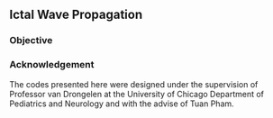 ## Ictal Wave Propagation
### Objective

### Acknowledgement
The codes presented here were designed under the supervision of Professor van Drongelen at the University of Chicago Department of Pediatrics and Neurology and with the advise of Tuan Pham.

